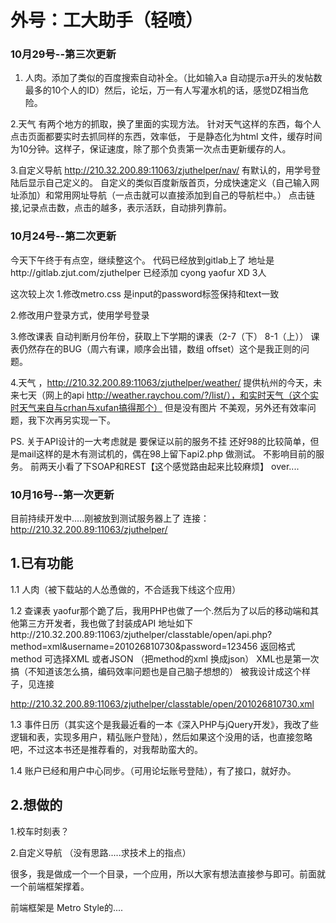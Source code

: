 # 外号：工大助手（轻喷）


### 10月29号--第三次更新
1. 人肉。添加了类似的百度搜索自动补全。（比如输入a  自动提示a开头的发帖数最多的10个人的ID）然后，论坛，万一有人写灌水机的话，感觉DZ相当危险。

2.天气   有两个地方的抓取，换了里面的实现方法。
              针对天气这样的东西，每个人点击页面都要实时去抓同样的东西，效率低，
             于是静态化为html 文件，缓存时间为10分钟。这样子，保证速度，除了那个负责第一次点击更新缓存的人。
             
3.自定义导航
              http://210.32.200.89:11063/zjuthelper/nav/
             有默认的，用学号登陆后显示自己定义的。
             自定义的类似百度新版首页，分成快速定义（自己输入网址添加）和常用网址导航（一点击就可以直接添加到自己的导航栏中。）
             点击链接,记录点击数，点击的越多，表示活跃，自动排列靠前。



### 10月24号--第二次更新
今天下午终于有点空，继续整这个。
代码已经放到gitlab上了
地址是http://gitlab.zjut.com/zjuthelper
已经添加 cyong yaofur XD 3人

这次较上次
 1.修改metro.css 是input的password标签保持和text一致
 
 2.修改用户登录方式，使用学号登录
 
 3.修改课表 自动判断月份年份，获取上下学期的课表（2-7（下）  8-1（上））
   课表仍然存在的BUG（周六有课，顺序会出错，数组 offset）这个是我正则的问题。
   
 4.天气 ，http://210.32.200.89:11063/zjuthelper/weather/
提供杭州的今天，未来七天（网上的api http://weather.raychou.com/?/list/），和实时天气（这个实时天气来自与crhan与xufan搞得那个）
但是没有图片 不美观，另外还有效率问题，我下次再另实现一下。

PS.
关于API设计的一大考虑就是 要保证以前的服务不挂
还好98的比较简单，但是mail这样的是木有测试机的，偶在98上留下api2.php 做测试。
不影响目前的服务。
前两天小看了下SOAP和REST【这个感觉路由起来比较麻烦】
over....         

### 10月16号--第一次更新
目前持续开发中.....刚被放到测试服务器上了
连接：
http://210.32.200.89:11063/zjuthelper/

## 1.已有功能
 1.1 人肉（被下载站的人怂恿做的，不合适我下线这个应用）
 
 1.2  查课表
yaofur那个跪了后，我用PHP也做了一个.然后为了以后的移动端和其他第三方开发者，我也做了封装成API
地址如下http://210.32.200.89:11063/zjuthelper/classtable/open/api.php?method=xml&username=201026810730&password=123456
返回格式method 可选择XML 或者JSON  （把method的xml 换成json）
XML也是第一次搞（不知道该怎么搞，编码效率问题也是自己脑子想想的）
被我设计成这个样子，见连接
       
http://210.32.200.89:11063/zjuthelper/classtable/open/201026810730.xml

 1.3  事件日历（其实这个是我最近看的一本《深入PHP与jQuery开发》，我改了些逻辑和表，实现多用户，精弘账户登陆），然后如果这个没用的话，也直接忽略吧，不过这本书还是推荐看的，对我帮助蛮大的。
 
 1.4 账户已经和用户中心同步。（可用论坛账号登陆），有了接口，就好办。

## 2.想做的
1.校车时刻表？ 
   
2.自定义导航 （没有思路.....求技术上的指点）
    
   很多，我是做成一个一个目录，一个应用，所以大家有想法直接参与即可。前面就一个前端框架撑着。

前端框架是 Metro Style的....

